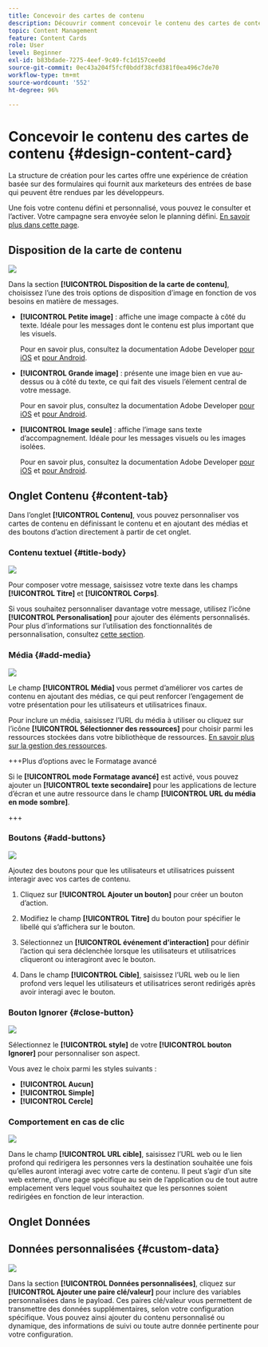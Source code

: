 ```yaml
---
title: Concevoir des cartes de contenu
description: Découvrir comment concevoir le contenu des cartes de contenu
topic: Content Management
feature: Content Cards
role: User
level: Beginner
exl-id: b83bdade-7275-4eef-9c49-fc1d157cee0d
source-git-commit: 0ec43a204f5fcf0bddf38cfd381f0ea496c7de70
workflow-type: tm+mt
source-wordcount: '552'
ht-degree: 96%

---
```


# Concevoir le contenu des cartes de contenu {#design-content-card}

La structure de création pour les cartes offre une expérience de création basée sur des formulaires qui fournit aux marketeurs des entrées de base qui peuvent être rendues par les développeurs.

Une fois votre contenu défini et personnalisé, vous pouvez le consulter et l’activer. Votre campagne sera envoyée selon le planning défini. [En savoir plus dans cette page](../campaigns/review-activate-campaign.md).

## Disposition de la carte de contenu

![](assets/content-card-image.png)

Dans la section **[!UICONTROL Disposition de la carte de contenu]**, choisissez l’une des trois options de disposition d’image en fonction de vos besoins en matière de messages.

* **[!UICONTROL Petite image]** : affiche une image compacte à côté du texte. Idéale pour les messages dont le contenu est plus important que les visuels.

  Pour en savoir plus, consultez la documentation Adobe Developer [pour iOS](https://developer.adobe.com/client-sdks/edge/adobe-journey-optimizer/content-card-ui/iOS/templates/smallimage-template/) et [pour Android](https://developer.adobe.com/client-sdks/edge/adobe-journey-optimizer/content-card-ui/Android/public-classes/state/smallimagecarduistate/).

* **[!UICONTROL Grande image]** : présente une image bien en vue au-dessus ou à côté du texte, ce qui fait des visuels l’élement central de votre message.

  Pour en savoir plus, consultez la documentation Adobe Developer [pour iOS](https://developer.adobe.com/client-sdks/edge/adobe-journey-optimizer/content-card-ui/iOS/templates/largeimage-template/) et [pour Android](https://developer.adobe.com/client-sdks/edge/adobe-journey-optimizer/content-card-ui/Android/public-classes/state/largeimagecarduistate/).

* **[!UICONTROL Image seule]** : affiche l’image sans texte d’accompagnement. Idéale pour les messages visuels ou les images isolées.

  Pour en savoir plus, consultez la documentation Adobe Developer [pour iOS](https://developer.adobe.com/client-sdks/edge/adobe-journey-optimizer/content-card-ui/iOS/templates/imageonly-template/) et [pour Android](https://developer.adobe.com/client-sdks/edge/adobe-journey-optimizer/content-card-ui/Android/public-classes/state/imageonlycarduistate/).

## Onglet Contenu {#content-tab}

Dans l’onglet **[!UICONTROL Contenu]**, vous pouvez personnaliser vos cartes de contenu en définissant le contenu et en ajoutant des médias et des boutons d’action directement à partir de cet onglet.

### Contenu textuel {#title-body}

![](assets/content-card-design-2.png)

Pour composer votre message, saisissez votre texte dans les champs **[!UICONTROL Titre]** et **[!UICONTROL Corps]**.

Si vous souhaitez personnaliser davantage votre message, utilisez l’icône **[!UICONTROL Personalisation]** pour ajouter des éléments personnalisés. Pour plus d’informations sur l’utilisation des fonctionnalités de personnalisation, consultez [cette section](../personalization/personalize.md).

### Média {#add-media}

![](assets/content-card-design-3.png)

Le champ **[!UICONTROL Média]** vous permet d’améliorer vos cartes de contenu en ajoutant des médias, ce qui peut renforcer l’engagement de votre présentation pour les utilisateurs et utilisatrices finaux.

Pour inclure un média, saisissez l’URL du média à utiliser ou cliquez sur l’icône **[!UICONTROL Sélectionner des ressources]** pour choisir parmi les ressources stockées dans votre bibliothèque de ressources. [En savoir plus sur la gestion des ressources](../integrations/assets.md).

+++Plus d’options avec le Formatage avancé

Si le **[!UICONTROL mode Formatage avancé]** est activé, vous pouvez ajouter un **[!UICONTROL texte secondaire]** pour les applications de lecture d’écran et une autre ressource dans le champ **[!UICONTROL URL du média en mode sombre]**.

+++

### Boutons {#add-buttons}

![](assets/content-card-design-4.png)

Ajoutez des boutons pour que les utilisateurs et utilisatrices puissent interagir avec vos cartes de contenu.

1. Cliquez sur **[!UICONTROL Ajouter un bouton]** pour créer un bouton d’action.

1. Modifiez le champ **[!UICONTROL Titre]** du bouton pour spécifier le libellé qui s’affichera sur le bouton.

1. Sélectionnez un **[!UICONTROL événement d’interaction]** pour définir l’action qui sera déclenchée lorsque les utilisateurs et utilisatrices cliqueront ou interagiront avec le bouton.

1. Dans le champ **[!UICONTROL Cible]**, saisissez l’URL web ou le lien profond vers lequel les utilisateurs et utilisatrices seront redirigés après avoir interagi avec le bouton.

<!--
+++More options with advanced formatting

If the **[!UICONTROL Advanced formatting mode]** is switched on, you can choose for your **[!UICONTROL Buttons]**:

* the **[!UICONTROL Font]**
* the **[!UICONTROL Pt size]**
* the **[!UICONTROL Font Color]**
* the **[!UICONTROL Alignment]**

+++
-->

### Bouton Ignorer {#close-button}

![](assets/content-card-design-1.png)

Sélectionnez le **[!UICONTROL style]** de votre **[!UICONTROL bouton Ignorer]** pour personnaliser son aspect.

Vous avez le choix parmi les styles suivants :

* **[!UICONTROL Aucun]**
* **[!UICONTROL Simple]**
* **[!UICONTROL Cercle]**



<!--
+++More options with advanced formatting

If the **[!UICONTROL Advanced formatting mode]** is switched on, you can choose for your **[!UICONTROL Header]** and **[!UICONTROL Body]**:

* the **[!UICONTROL Font]**
* the **[!UICONTROL Pt size]**
* the **[!UICONTROL Font Color]**
* the **[!UICONTROL Alignment]**
+++
-->



### Comportement en cas de clic

![](assets/content-card-design-5.png)

Dans le champ **[!UICONTROL URL cible]**, saisissez l’URL web ou le lien profond qui redirigera les personnes vers la destination souhaitée une fois qu’elles auront interagi avec votre carte de contenu. Il peut s’agir d’un site web externe, d’une page spécifique au sein de l’application ou de tout autre emplacement vers lequel vous souhaitez que les personnes soient redirigées en fonction de leur interaction.

## Onglet Données

## Données personnalisées {#custom-data}

![](assets/content-card-design-6.png)

Dans la section **[!UICONTROL Données personnalisées]**, cliquez sur **[!UICONTROL Ajouter une paire clé/valeur]** pour inclure des variables personnalisées dans le payload. Ces paires clé/valeur vous permettent de transmettre des données supplémentaires, selon votre configuration spécifique. Vous pouvez ainsi ajouter du contenu personnalisé ou dynamique, des informations de suivi ou toute autre donnée pertinente pour votre configuration.
